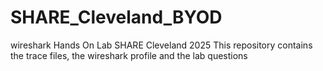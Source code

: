 # SHARE_Cleveland_BYOD
wireshark Hands On Lab SHARE Cleveland 2025
This repository contains the trace files, the wireshark profile and the lab questions 
